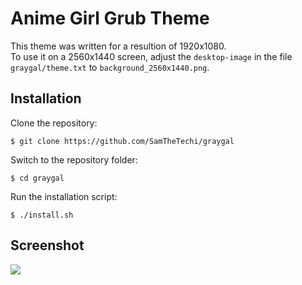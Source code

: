 # Anime Girl Grub Theme

This theme was written for a resultion of 1920x1080.  
To use it on a 2560x1440 screen, adjust the `desktop-image` in the file `graygal/theme.txt` to `background_2560x1440.png`.

## Installation

Clone the repository:
```
$ git clone https://github.com/SamTheTechi/graygal
```
Switch to the repository folder:
```
$ cd graygal
```
Run the installation script:
```
$ ./install.sh
```

## Screenshot
![](https://github.com/SamTheTechi/graygal/blob/main/screenshot.png?raw=true)

